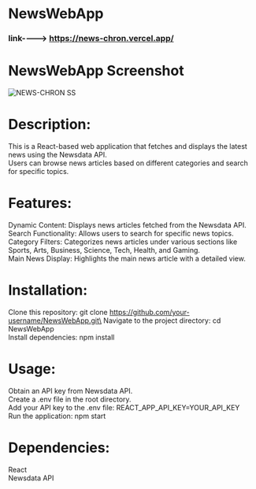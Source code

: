 # NewsWebApp
### link----> https://news-chron.vercel.app/
# NewsWebApp Screenshot


![NEWS-CHRON SS](https://github.com/mohdhadi01/NEWS-CHRON-Production-Version/assets/113933716/4e72b074-8def-4bf8-bbd0-bff8ac53db0d)


# Description:
This is a React-based web application that fetches and displays the latest news using the Newsdata API.\
Users can browse news articles based on different categories and search for specific topics.

# Features:
Dynamic Content: Displays news articles fetched from the Newsdata API.\
Search Functionality: Allows users to search for specific news topics.\
Category Filters: Categorizes news articles under various sections like Sports, Arts, Business, Science, Tech, Health, and Gaming.\
Main News Display: Highlights the main news article with a detailed view.

# Installation:
Clone this repository: git clone https://github.com/your-username/NewsWebApp.git\
Navigate to the project directory: cd NewsWebApp\
Install dependencies: npm install

# Usage:
Obtain an API key from Newsdata API.\
Create a .env file in the root directory.\
Add your API key to the .env file: REACT_APP_API_KEY=YOUR_API_KEY\
Run the application: npm start

# Dependencies:
React\
Newsdata API
